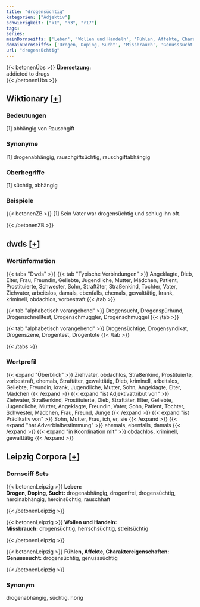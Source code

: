 ```yaml
---
title: "drogensüchtig"
kategorien: ["Adjektiv"]
schwierigkeit: ["k1", "h3", "r17"]
tags:
series:
mainDornseiffs: ['Leben', 'Wollen und Handeln', 'Fühlen, Affekte, Charaktereigenschaften']
domainDornseiffs: ['Drogen, Doping, Sucht', 'Missbrauch', 'Genusssucht']
url: "drogensüchtig"
---
```


{{< betonenÜbs >}}
**Übersetzung:**  
addicted to drugs  
{{< /betonenÜbs >}}

## Wiktionary [[+](https://de.wiktionary.org/wiki/drogensüchtig)]

### Bedeutungen
[1] abhängig von Rauschgift  

### Synonyme
[1] drogenabhängig, rauschgiftsüchtig, rauschgiftabhängig  

### Oberbegriffe
[1] süchtig, abhängig  

### Beispiele
{{< betonenZB >}}
[1] Sein Vater war drogensüchtig und schlug ihn oft.  

{{< /betonenZB >}}


## dwds [[+](https://www.dwds.de/wb/drogensüchtig)]

### Wortinformation
{{< tabs "Dwds" >}}
{{< tab "Typische Verbindungen" >}}
Angeklagte, Dieb, Elter, Frau, Freundin, Geliebte, Jugendliche, Mutter, Mädchen, Patient, Prostituierte, Schwester, Sohn, Straftäter, Straßenkind, Tochter, Vater, Ziehvater, arbeitslos, damals, ebenfalls, ehemals, gewalttätig, krank, kriminell, obdachlos, vorbestraft
{{< /tab >}}

{{< tab "alphabetisch vorangehend" >}}
Drogensucht, Drogenspürhund, Drogenschnelltest, Drogenschmuggler, Drogenschmuggel
{{< /tab >}}

{{< tab "alphabetisch vorangehend" >}}
Drogensüchtige, Drogensyndikat, Drogenszene, Drogentest, Drogentote
{{< /tab >}}

{{< /tabs >}}

### Wortprofil
{{< expand "Überblick" >}} Ziehvater, obdachlos, Straßenkind, Prostituierte, vorbestraft, ehemals, Straftäter, gewalttätig, Dieb, kriminell, arbeitslos, Geliebte, Freundin, krank, Jugendliche, Mutter, Sohn, Angeklagte, Elter, Mädchen {{< /expand >}}
{{< expand "ist Adjektivattribut von" >}} Ziehvater, Straßenkind, Prostituierte, Dieb, Straftäter, Elter, Geliebte, Jugendliche, Mutter, Angeklagte, Freundin, Vater, Sohn, Patient, Tochter, Schwester, Mädchen, Frau, Freund, Junge {{< /expand >}}
{{< expand "ist Prädikativ von" >}} Sohn, Mutter, Frau, ich, er, sie {{< /expand >}}
{{< expand "hat Adverbialbestimmung" >}} ehemals, ebenfalls, damals {{< /expand >}}
{{< expand "in Koordination mit" >}} obdachlos, kriminell, gewalttätig {{< /expand >}}

## Leipzig Corpora [[+](https://corpora.uni-leipzig.de/en/res?word=drogensüchtig&corpusId=deu_newscrawl-public_2018)]

### Dornseiff Sets
{{< betonenLeipzig >}}
**Leben:**  
**Drogen, Doping, Sucht:** drogenabhängig, drogenfrei, drogensüchtig, heroinabhängig, heroinsüchtig, rauschhaft  

{{< /betonenLeipzig >}}


{{< betonenLeipzig >}}
**Wollen und Handeln:**  
**Missbrauch:** drogensüchtig, herrschsüchtig, streitsüchtig  

{{< /betonenLeipzig >}}


{{< betonenLeipzig >}}
**Fühlen, Affekte, Charaktereigenschaften:**  
**Genusssucht:** drogensüchtig, genusssüchtig  

{{< /betonenLeipzig >}}

### Synonym
drogenabhängig, süchtig, hörig

